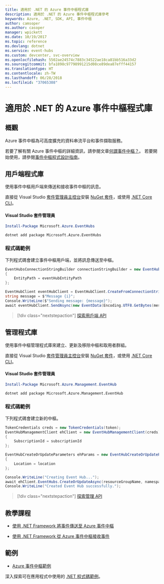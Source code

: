 ```yaml
---
title: 適用於 .NET 的 Azure 事件中樞程式庫
description: 適用於 .NET 的 Azure 事件中樞程式庫參考
keywords: Azure, .NET, SDK, API, 事件中樞
author: camsoper
ms.author: casoper
manager: wpickett
ms.date: 10/19/2017
ms.topic: reference
ms.devlang: dotnet
ms.service: event-hubs
ms.custom: devcenter, svc-overview
ms.openlocfilehash: 5502ae24574c7883c34522ae18ca81bb516a33d2
ms.sourcegitcommit: bfa1898c97798991215d08ce89dea87efff44157
ms.translationtype: HT
ms.contentlocale: zh-TW
ms.lasthandoff: 06/28/2018
ms.locfileid: "37065308"
---
```

# <a name="azure-event-hubs-libraries-for-net"></a>適用於 .NET 的 Azure 事件中樞程式庫

## <a name="overview"></a>概觀

Azure 事件中樞為可高度擴充的資料串流平台和事件擷取服務。

若要了解有關 Azure 事件中樞的詳細資訊，請參閱文章[何謂事件中樞？](/azure/event-hubs/event-hubs-what-is-event-hubs)。  若要開始使用，請參閱[事件中樞程式設計指南](/azure/event-hubs/event-hubs-programming-guide)。

## <a name="client-library"></a>用戶端程式庫

使用事件中樞用戶端來傳送和接收事件中樞的訊息。

直接從 Visual Studio [套件管理員主控台][PackageManager]安裝 [NuGet 套件](https://www.nuget.org/packages/Microsoft.Azure.EventHubs)，或使用 [.NET Core CLI][DotNetCLI]。

#### <a name="visual-studio-package-manager"></a>Visual Studio 套件管理員

```powershell
Install-Package Microsoft.Azure.EventHubs
```

```bash
dotnet add package Microsoft.Azure.EventHubs
```

### <a name="code-example"></a>程式碼範例

下列程式碼會建立事件中樞用戶端，並將訊息傳送至中樞。

```csharp
EventHubsConnectionStringBuilder connectionStringBuilder = new EventHubsConnectionStringBuilder(eventHubConnectionString)
{
    EntityPath = eventHubEntityPath
};

EventHubClient eventHubClient = EventHubClient.CreateFromConnectionString(connectionStringBuilder.ToString());
string message = $"Message {i}";
Console.WriteLine($"Sending message: {message}");
await eventHubClient.SendAsync(new EventData(Encoding.UTF8.GetBytes(message)));
```

> [!div class="nextstepaction"]
> [探索用戶端 API](/dotnet/api/overview/azure/eventhub/client)

## <a name="management-library"></a>管理程式庫

使用事件中樞管理程式庫來建立、更新及移除中樞和取用者群組。

直接從 Visual Studio [套件管理員主控台][PackageManager]安裝 [NuGet 套件](https://www.nuget.org/packages/Microsoft.Azure.Management.EventHub)，或使用 [.NET Core CLI][DotNetCLI]。

#### <a name="visual-studio-package-manager"></a>Visual Studio 套件管理員

```powershell
Install-Package Microsoft.Azure.Management.EventHub
```

```bash
dotnet add package Microsoft.Azure.Management.EventHub
```

### <a name="code-example"></a>程式碼範例

下列程式碼會建立新的中樞。

```csharp
TokenCredentials creds = new TokenCredentials(token);
EventHubManagementClient ehClient = new EventHubManagementClient(creds)
{
    SubscriptionId = subscriptionId
};

EventHubCreateOrUpdateParameters ehParams = new EventHubCreateOrUpdateParameters()
{
    Location = location
};

Console.WriteLine("Creating Event Hub...");
await ehClient.EventHubs.CreateOrUpdateAsync(resourceGroupName, namespaceName, EventHubName, ehParams);
Console.WriteLine("Created Event Hub successfully.");
```

> [!div class="nextstepaction"]
> [探索管理 API](/dotnet/api/overview/azure/eventhub/management)

## <a name="tutorials"></a>教學課程

* [使用 .NET Framework 將事件傳送至 Azure 事件中樞](/azure/event-hubs/event-hubs-dotnet-framework-getstarted-send)

* [使用 .NET Framework 從 Azure 事件中樞接收事件](/azure/event-hubs/event-hubs-dotnet-framework-getstarted-receive-eph)

## <a name="samples"></a>範例

* [Azure 事件中樞範例](https://github.com/Azure/azure-event-hubs/tree/master/samples)

深入探索可在應用程式中使用的 [.NET 程式碼範例](https://azure.microsoft.com/resources/samples/?platform=dotnet)。

[PackageManager]: https://docs.microsoft.com/nuget/tools/package-manager-console
[DotNetCLI]: https://docs.microsoft.com/dotnet/core/tools/dotnet-add-package
